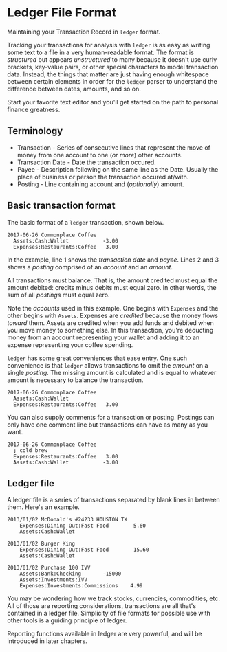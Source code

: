 # Ledger File Format

Maintaining your Transaction Record in `ledger` format.

Tracking your transactions for analysis with `ledger` is as easy as writing some
text to a file in a very human-readable format.
The format is _structured_ but appears _unstructured_ to many because it doesn't
use curly brackets, key-value pairs, or other special characters to model
transaction data.
Instead, the things that matter are just having enough whitespace between
certain elements in order for the `ledger` parser to understand the difference
between dates, amounts, and so on.

Start your favorite text editor and you'll get started on the path to personal
finance greatness.

## Terminology

* Transaction - Series of consecutive lines that represent the move of money
from one account to one (*or more*) other accounts.
* Transaction Date - Date the transaction occured.
* Payee - Description following on the same line as the Date. Usually the place
of business or person the transaction occured at/with.
* Posting - Line containing account and (*optionally*) amount.

## Basic transaction format

The basic format of a `ledger` transaction, shown below.

```ledger
2017-06-26 Commonplace Coffee
  Assets:Cash:Wallet           -3.00
  Expenses:Restaurants:Coffee   3.00

```

In the example, line 1 shows the _transaction date_ and _payee_.
Lines 2 and 3 shows a _posting_ comprised of an _account_ and an _amount_.

All transactions must balance. That is, the amount credited must
equal the amount debited: credits minus debits must equal zero.
In other words, the sum of all _postings_ must equal zero.

Note the _accounts_ used in this example.
One begins with `Expenses` and the other begins with `Assets`.
Expenses are _credited_ because the money flows _toward_ them.
Assets are credited when you add funds and debited when you move money to
something else.
In this transaction, you're deducting money from an account representing your
wallet and adding it to an expense representing your coffee spending.

`ledger` has some great conveniences that ease entry.
One such convenience is that `ledger` allows transactions to omit the _amount_
on a single _posting_.
The missing amount is calculated and is equal to whatever amount is necessary
to balance the transaction.

```ledger
2017-06-26 Commonplace Coffee
  Assets:Cash:Wallet
  Expenses:Restaurants:Coffee   3.00

```

You can also supply comments for a transaction or posting.
Postings can only have one comment line but transactions can have as many as
you want.

```ledger
2017-06-26 Commonplace Coffee
  ; cold brew
  Expenses:Restaurants:Coffee   3.00
  Assets:Cash:Wallet           -3.00

```

## Ledger file

A ledger file is a series of transactions separated by blank lines in between
them. Here's an example.

```ledger
2013/01/02 McDonald's #24233 HOUSTON TX
    Expenses:Dining Out:Fast Food        5.60
    Assets:Cash:Wallet

2013/01/02 Burger King
    Expenses:Dining Out:Fast Food        15.60
    Assets:Cash:Wallet

2013/01/02 Purchase 100 IVV
    Assets:Bank:Checking       -15000
    Assets:Investments:IVV
    Expenses:Investments:Commissions    4.99

```

You may be wondering how we track stocks, currencies, commodities, etc.
All of those are reporting considerations, transactions are all that's contained
in a ledger file. Simplicity of file formats for possible use with other tools
is a guiding principle of ledger.

Reporting functions available in ledger are very powerful, and will be introduced
in later chapters.
